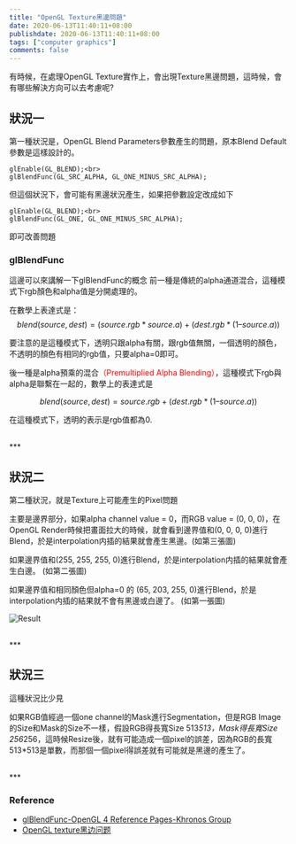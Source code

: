 ```yaml
---
title: "OpenGL Texture黑邊問題"
date: 2020-06-13T11:40:11+08:00
publishdate: 2020-06-13T11:40:11+08:00
tags: ["computer graphics"]
comments: false
---
```


有時候，在處理OpenGL Texture實作上，會出現Texture黑邊問題，這時候，會有哪些解決方向可以去考慮呢?
<!--more-->

## 狀況一

第一種狀況是，OpenGL Blend Parameters參數產生的問題，原本Blend Default參數是這樣設計的。

    glEnable(GL_BLEND);<br>
    glBlendFunc(GL_SRC_ALPHA, GL_ONE_MINUS_SRC_ALPHA);

但這個狀況下，會可能有黑邊狀況產生，如果把參數設定改成如下

    glEnable(GL_BLEND);<br>
    glBlendFunc(GL_ONE, GL_ONE_MINUS_SRC_ALPHA);

即可改善問題

### glBlendFunc
這邊可以來講解一下glBlendFunc的概念
前一種是傳統的alpha通道混合，這種模式下rgb顏色和alpha值是分開處理的。

在數學上表達式是：
$$blend(source, dest) = (source.rgb * source.a) + (dest.rgb * (1 – source.a))$$

要注意的是這種模式下，透明只跟alpha有關，跟rgb值無關，一個透明的顏色，不透明的顏色有相同的rgb值，只要alpha=0即可。

後一種是alpha預乘的混合<span style="color: red;">（Premultiplied Alpha Blending）</span>，這種模式下rgb與alpha是聯繫在一起的，數學上的表達式是

$$blend(source, dest) = source.rgb + (dest.rgb * (1 – source.a))$$

在這種模式下，透明的表示是rgb值都為0.

<br>
***

## 狀況二

第二種狀況，就是Texture上可能產生的Pixel問題

主要是邊界部分，如果alpha channel value = 0，而RGB value = (0, 0, 0)，在OpenGL Render時候把畫面拉大的時候，就會看到邊界值和(0, 0, 0, 0)進行Blend，於是interpolation内插的結果就會產生黑邊。(如第三張圖)

如果邊界值和(255, 255, 255, 0)進行Blend，於是interpolation内插的結果就會產生白邊。 (如第二張圖)

如果邊界值和相同顏色但alpha=0 的 (65, 203, 255, 0)進行Blend，於是interpolation内插的結果就不會有黑邊或白邊了。 (如第一張圖)


![Result](../20200613/20200613_1.png "Result")

<br>
***

## 狀況三

這種狀況比少見

如果RGB值經過一個one channel的Mask進行Segmentation，但是RGB Image的Size和Mask的Size不一樣，假設RGB得長寬Size 513*513，Mask得長寬Size 256*256，這時候Resize後，就有可能造成一個pixel的誤差，因為RGB的長寬513*513是單數，而那個一個pixel得誤差就有可能就是黑邊的產生了。

<br>
***

### Reference

- [glBlendFunc-OpenGL 4 Reference Pages-Khronos Group](https://www.khronos.org/registry/OpenGL-Refpages/gl4/html/glBlendFunc.xhtml)
- [OpenGL texture黑边问题](https://blog.csdn.net/qq_24554061/article/details/51726147)

